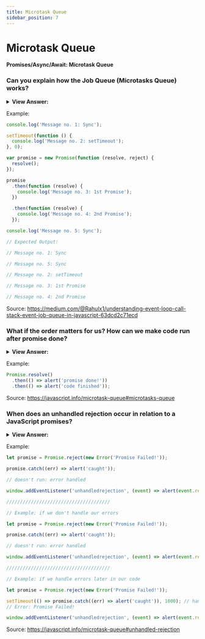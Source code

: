 ```yaml
---
title: Microtask Queue
sidebar_position: 7
---
```


# Microtask Queue

**Promises/Async/Await: Microtask Queue**

<head>
  <title>Microtask Queue - JavaScript Interview Questions & Answers</title>
  <meta charSet="utf-8" />
</head>

### Can you explain how the Job Queue (Microtasks Queue) works?

<details>
  <summary><strong>View Answer:</strong></summary>
  <div>
  <div><strong>Interview Response:</strong> Apart from Callback Queue, browsers have introduced one more queue which is “Job Queue”, reserved only for new Promise() functionality. Asynchronous tasks need proper management. For that, the ECMA standard specifies an internal queue PromiseJobs, more often referred to as the “microtask queue” (V8 term). So when you use promises in your code, you add .then() method, which is a callback method. These `thenable` methods are added to Job Queue once the promise has returned/resolved, and then gets executed. Notably, any code in the ScriptsJob will return prior to the return of a promise in the microtasks queue.
</div>
  </div>
</details>

Example:

```js
console.log('Message no. 1: Sync');

setTimeout(function () {
  console.log('Message no. 2: setTimeout');
}, 0);

var promise = new Promise(function (resolve, reject) {
  resolve();
});

promise
  .then(function (resolve) {
    console.log('Message no. 3: 1st Promise');
  })

  .then(function (resolve) {
    console.log('Message no. 4: 2nd Promise');
  });

console.log('Message no. 5: Sync');

// Expected Output:

// Message no. 1: Sync

// Message no. 5: Sync

// Message no. 2: setTimeout

// Message no. 3: 1st Promise

// Message no. 4: 2nd Promise
```

Source: <https://medium.com/@Rahulx1/understanding-event-loop-call-stack-event-job-queue-in-javascript-63dcd2c71ecd>

### What if the order matters for us? How can we make code run after promise done?

<details>
  <summary><strong>View Answer:</strong></summary>
  <div>
  <div><strong>Interview Response:</strong> The simplest and recommended way to make code run after promise done is to put it into the queue with the .then method.
</div>
  </div>
</details>

Example:

```js
Promise.resolve()
  .then(() => alert('promise done!'))
  .then(() => alert('code finished'));
```

Source: <https://javascript.info/microtask-queue#microtasks-queue>

### When does an unhandled rejection occur in relation to a JavaScript promises?

<details>
  <summary><strong>View Answer:</strong></summary>
  <div>
  <div><strong>Interview Response:</strong> An “unhandled rejection” occurs when a promise error is not handled at the end of the microtask queue. Normally, if we expect an error, we add .catch to the promise chain to handle it.
</div>
  </div>
</details>

Example:

```js
let promise = Promise.reject(new Error('Promise Failed!'));

promise.catch((err) => alert('caught'));

// doesn't run: error handled

window.addEventListener('unhandledrejection', (event) => alert(event.reason));

//////////////////////////////////////

// Example: if we don't handle our errors

let promise = Promise.reject(new Error('Promise Failed!'));

promise.catch((err) => alert('caught'));

// doesn't run: error handled

window.addEventListener('unhandledrejection', (event) => alert(event.reason));

//////////////////////////////////////

// Example: if we handle errors later in our code

let promise = Promise.reject(new Error('Promise Failed!'));

setTimeout(() => promise.catch((err) => alert('caught')), 1000); // handling error 1 second later
// Error: Promise Failed!

window.addEventListener('unhandledrejection', (event) => alert(event.reason));
```

Source: <https://javascript.info/microtask-queue#unhandled-rejection>
